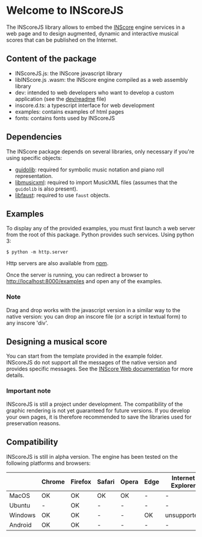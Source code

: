 # Welcome to INScoreJS


The INScoreJS library allows to embed the [INScore](https://inscore.grame.fr) engine services in a web page and to design augmented, dynamic and interactive musical scores that can be published on the Internet.

## Content of the package

- INScoreJS.js: the INScore javascript library
- libINScore.js .wasm: the INScore engine compiled as a web assembly library
- dev: intended to web developers who want to develop a custom application (see the [dev/readme](dev/readme.md) file)
- inscore.d.ts: a typescript interface for web development
- examples: contains examples of html pages
- fonts: contains fonts used by INScoreJS

## Dependencies

The INScore package depends on several libraries, only necessary if you're using specific objects:

- [guidolib](https://www.npmjs.com/package/@grame/guidolib): required for symbolic music notation and piano roll representation.
- [libmusicxml](https://www.npmjs.com/package/@grame/libmusicxml): required to import MusicXML files (assumes that the `guidolib` is also present).
- [libfaust](https://www.npmjs.com/package/@grame/libfaust): required to use `faust` objects.

<!-- All these libraries should automatically come with this package. -->

## Examples

To display any of the provided examples, you must first launch a web server from the root of this package.
Python provides such services. Using python 3:
~~~~~~~~~~
$ python -m http.server
~~~~~~~~~~
Http servers are also available from [npm](https://www.npmjs.com/package/http-server).

Once the server is running, you can redirect a browser to [http://localhost:8000/examples](http://localhost:8000/examples) and open any of the examples.

### Note 
Drag and drop works with the javascript version in a similar way to the native version: you can drop an inscore file (or a script in textual form) to any inscore 'div'.

## Designing a musical score

You can start from the template provided in the example folder.  
INScoreJS do not support all the messages of the native version and provides specific messages. See the [INScore Web documentation](https://inscoredoc.grame.fr) for more details.


### Important note

INScoreJS is still a project under development. The compatibility of the graphic rendering is not yet guaranteed for future versions.
If you develop your own pages, it is therefore recommended to save the libraries used for preservation reasons.



## Compatibility

INScoreJS is still in alpha version. The engine has been tested on the following platforms and browsers:

|         | Chrome  | Firefox  | Safari  | Opera | Edge | Internet Explorer |
|---------|---------|----------|---------|-------|------|-------------------|
| MacOS   |   OK   |   OK     |    OK   |   OK  |  -   |   -   |
| Ubuntu  | -      |   OK     |   -     |   -   |  -   |   -   |
| Windows | OK     |   OK     |   -     |   -   | OK   | unsupported |
| Android |  OK    |   OK     |   -     |   -   |  -   |   -   |

